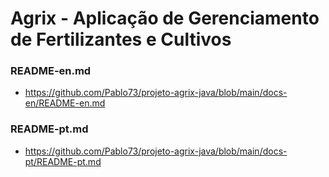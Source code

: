 # Agrix - Aplicação de Gerenciamento de Fertilizantes e Cultivos #

### README-en.md ###
- https://github.com/Pablo73/projeto-agrix-java/blob/main/docs-en/README-en.md

### README-pt.md ###
- https://github.com/Pablo73/projeto-agrix-java/blob/main/docs-pt/README-pt.md
  
